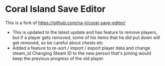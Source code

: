 # Coral Island Save Editor
This is a fork of  https://github.com/na-ji/coral-save-editor/
- This is updated to the latest update and has feature to remove players, but if a player gets removed, some of his items that he did put down will get removed, so be careful about chests etc
- Added a feature to re-sort / import / export player data and change steam_id
Changing Steam ID to the new person that's joining would keep the previous progress of the old player.
